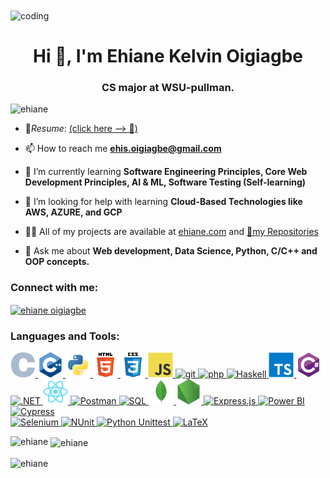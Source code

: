 <img align="center" alt="coding" width="1000" height="250" src="https://media.tenor.com/p0kz7NOqxTkAAAAM/kaito-typing.gif">
<h1 align="center">Hi 👋, I'm Ehiane Kelvin Oigiagbe</h1>
<h3 align="center">CS major at WSU-pullman.</h3>

<p align="left"> <img src="https://komarev.com/ghpvc/?username=ehiane&label=Profile%20views&color=0e75b6&style=flat" alt="ehiane" /> </p>

- 📄*Resume*:  [(click here --> 📄)](https://drive.google.com/file/d/1SLBh8RoWicl0gdkfpDLSvZGUxP4gRWoV/view?usp=sharing)

- 📫 How to reach me **ehis.oigiagbe@gmail.com**



- 🌱 I’m currently learning **Software Engineering Principles, Core Web Development Principles, AI & ML, Software Testing (Self-learning)**

- 🤝 I’m looking for help with learning **Cloud-Based Technologies like AWS, AZURE, and GCP**

- 👨‍💻 All of my projects are available at [ehiane.com](https://www.ehiane.com/) and [📃my Repositories](https://github.com/Ehiane?tab=repositories)

- 💬 Ask me about **Web development, Data Science, Python, C/C++ and OOP concepts.**




<h3 align="left">Connect with me:</h3>
<p align="left">

<!-- <a href="https://twitter.com/the_ehiane" target="blank"><img align="center" src="https://raw.githubusercontent.com/rahuldkjain/github-profile-readme-generator/master/src/images/icons/Social/twitter.svg" alt="the_ehiane" height="30" width="40" /></a> -->

<a href="https://www.linkedin.com/in/ehiane-oigiagbe/" target="blank"><img align="center" src="https://raw.githubusercontent.com/rahuldkjain/github-profile-readme-generator/master/src/images/icons/Social/linked-in-alt.svg" alt="ehiane oigiagbe" height="30" width="40" /></a>
</p>

<h3 align="left">Languages and Tools:</h3>
<p align="left">
  <a href="https://www.cprogramming.com/" target="_blank" rel="noreferrer">
    <img src="https://raw.githubusercontent.com/devicons/devicon/master/icons/c/c-original.svg" alt="c" width="40" height="40"/>
</a>
<a href="https://www.w3schools.com/cpp/" target="_blank" rel="noreferrer">
    <img src="https://raw.githubusercontent.com/devicons/devicon/master/icons/cplusplus/cplusplus-original.svg" alt="cplusplus" width="40" height="40"/>
</a>
<a href="https://www.python.org" target="_blank" rel="noreferrer">
    <img src="https://raw.githubusercontent.com/devicons/devicon/master/icons/python/python-original.svg" alt="python" width="40" height="40"/>
</a>
<a href="https://www.w3.org/html/" target="_blank" rel="noreferrer">
    <img src="https://raw.githubusercontent.com/devicons/devicon/master/icons/html5/html5-original-wordmark.svg" alt="html5" width="40" height="40"/>
</a>
<a href="https://www.w3schools.com/css/" target="_blank" rel="noreferrer">
    <img src="https://raw.githubusercontent.com/devicons/devicon/master/icons/css3/css3-original-wordmark.svg" alt="css3" width="40" height="40"/>
</a>
<a href="https://developer.mozilla.org/en-US/docs/Web/JavaScript" target="_blank" rel="noreferrer">
    <img src="https://raw.githubusercontent.com/devicons/devicon/master/icons/javascript/javascript-original.svg" alt="javascript" width="40" height="40"/>
</a>
<a href="https://git-scm.com/" target="_blank" rel="noreferrer">
    <img src="https://www.vectorlogo.zone/logos/git-scm/git-scm-icon.svg" alt="git" width="40" height="40"/>
</a>
<a href="https://www.php.net" target="_blank" rel="noreferrer">
    <img src="https://www.php.net/images/logos/new-php-logo.svg" alt="php" width="40" height="40"/>
</a>
<a href="https://www.haskell.org/" target="_blank" rel="noreferrer">
    <img src="https://upload.wikimedia.org/wikipedia/commons/thumb/1/1c/Haskell-Logo.svg/512px-Haskell-Logo.svg.png" alt="Haskell" width="40" height="40"/>
</a>
<a href="https://www.typescriptlang.org/" target="_blank" rel="noreferrer">
    <img src="https://raw.githubusercontent.com/devicons/devicon/master/icons/typescript/typescript-original.svg" alt="TypeScript" width="40" height="40"/>
</a>

<a href="https://learn.microsoft.com/en-us/dotnet/csharp/" target="_blank" rel="noreferrer">
    <img src="https://raw.githubusercontent.com/devicons/devicon/master/icons/csharp/csharp-original.svg" alt="C#" width="40" height="40"/>
</a>
<a href="https://dotnet.microsoft.com/" target="_blank" rel="noreferrer">
    <img src="https://upload.wikimedia.org/wikipedia/commons/7/7d/Microsoft_.NET_logo.svg" alt=".NET" width="40" height="40"/>
</a>
<a href="https://react.dev/" target="_blank" rel="noreferrer">
    <img src="https://raw.githubusercontent.com/devicons/devicon/master/icons/react/react-original.svg" alt="React" width="40" height="40"/>
</a>
<a href="https://www.postman.com/" target="_blank" rel="noreferrer">
    <img src="https://www.vectorlogo.zone/logos/getpostman/getpostman-icon.svg" alt="Postman" width="40" height="40"/>
</a>
<a href="https://www.w3schools.com/sql/" target="_blank" rel="noreferrer">
    <img src="https://www.svgrepo.com/show/255832/sql.svg" alt="SQL" width="40" height="40"/>
</a>
<a href="https://www.mongodb.com/" target="_blank" rel="noreferrer">
    <img src="https://raw.githubusercontent.com/devicons/devicon/master/icons/mongodb/mongodb-original.svg" alt="MongoDB" width="40" height="40"/>
</a>
<a href="https://nodejs.org/" target="_blank" rel="noreferrer">
    <img src="https://raw.githubusercontent.com/devicons/devicon/master/icons/nodejs/nodejs-original.svg" alt="Node.js" width="40" height="40"/>
</a>
<a href="https://expressjs.com/" target="_blank" rel="noreferrer">
    <img src="https://github.com/user-attachments/assets/29fe2f7c-375e-4093-9afc-9f5a4e758925" alt="Express.js" width="80" height="40"/>
</a>

<a href="https://powerbi.microsoft.com/" target="_blank" rel="noreferrer">
    <img src="https://github.com/user-attachments/assets/d1ba7d2c-c083-4a24-93e8-1765e4dad025" alt="Power BI" width="40" height="40"/>
</a>
<a href="https://www.cypress.io/" target="_blank" rel="noreferrer">
    <img src="https://github.com/user-attachments/assets/cc2d215b-d8e8-4ef6-bb0d-234d402941e1" alt="Cypress" width="40" height="40"/>
</a>

  <br>
<a href="https://www.selenium.dev/" target="_blank" rel="noreferrer">
    <img src="https://upload.wikimedia.org/wikipedia/commons/d/d5/Selenium_Logo.png" alt="Selenium" width="40" height="40"/>
</a>
<a href="https://nunit.org/" target="_blank" rel="noreferrer">
    <img src="https://github.com/user-attachments/assets/85dd4e52-8d71-43f9-a561-c3a3a18d00eb" alt="NUnit" width="40" height="40"/>
</a>
<a href="https://docs.python.org/3/library/unittest.html" target="_blank" rel="noreferrer">
    <img src="https://github.com/user-attachments/assets/4f75a75e-504c-4264-aefe-993c12eef82c" alt="Python Unittest" width="80" height="40"/>
</a>

<a href="https://www.latex-project.org/" target="_blank" rel="noreferrer">
    <img src="https://upload.wikimedia.org/wikipedia/commons/9/92/LaTeX_logo.svg" alt="LaTeX" width="40" height="40"/>
</a>

</p>





<p><img align="left" src="https://github-readme-stats.vercel.app/api/top-langs?username=ehiane&show_icons=true&locale=en&layout=compact" alt="ehiane" /></p>

<p>&nbsp;<img align="center" src="https://github-readme-stats.vercel.app/api?username=ehiane&show_icons=true&locale=en" alt="ehiane" /></p>

<p><img align="center" src="https://github-readme-streak-stats.herokuapp.com/?user=ehiane&" alt="ehiane" /></p>

